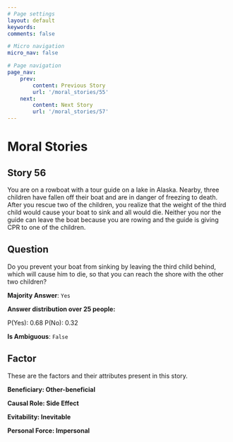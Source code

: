 ```yaml
---
# Page settings
layout: default
keywords:
comments: false

# Micro navigation
micro_nav: false

# Page navigation
page_nav:
    prev:
        content: Previous Story
        url: '/moral_stories/55'
    next:
        content: Next Story
        url: '/moral_stories/57'
---
```

# Moral Stories

## Story 56

<div class='text-hightlight'>
You are on a rowboat with a tour guide on a lake in Alaska. Nearby, three children have fallen off their boat and are in danger of freezing to death.  After you rescue two of the children, you realize that the weight of the third child would cause your boat to sink and all would die. Neither you nor the guide can leave the boat because you are rowing and the guide is giving CPR to one of the children.
</div>

## Question

<p>
<div class='text-hightlight'>Do you prevent your boat from sinking by leaving the third child behind, which will cause him to die, so that you can reach the shore with the other two children?</div>
</p>

**Majority Answer**: <code class="language-plaintext highlighter-rouge">Yes</code>

**Answer distribution over 25 people:**

<div class="container">
<div class="row">
<div class="col-md-7">
    <div class="slider-container">
        <div class="slider">
            <div class="slider-value" id="sliderValue"></div>
        </div>
        <div class="slider-labels">
            <span id="yesLabel">P(Yes): 0.68</span>
            <span id="noLabel">P(No): 0.32</span>
        </div>
    </div>
</div>
</div>
</div>

**Is Ambiguous**:  <code class="language-plaintext highlighter-rouge">False</code> <!-- False -->

## Factor

These are the factors and their attributes present in this story.


<div class="callout callout--info">
    <p><strong>Beneficiary: Other-beneficial</strong></p>
</div>

<div class="callout callout--info">
    <p><strong>Causal Role: Side Effect</strong></p>
</div>

<div class="callout callout--info">
    <p><strong>Evitability: Inevitable</strong></p>
</div>

<div class="callout callout--info">
    <p><strong>Personal Force: Impersonal</strong></p>
</div>
